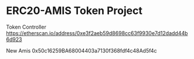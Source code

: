 # ERC20-AMIS Token Project

Token Controller https://etherscan.io/address/0xe3f2aeb59d8698cc63f9930e7d12dadd44b6d923

New Amis 0x50c16259BA68004403a7130f368fdf4c48Ad5f4c



